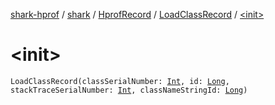 [shark-hprof](../../../index.md) / [shark](../../index.md) / [HprofRecord](../index.md) / [LoadClassRecord](index.md) / [&lt;init&gt;](./-init-.md)

# &lt;init&gt;

`LoadClassRecord(classSerialNumber: `[`Int`](https://kotlinlang.org/api/latest/jvm/stdlib/kotlin/-int/index.html)`, id: `[`Long`](https://kotlinlang.org/api/latest/jvm/stdlib/kotlin/-long/index.html)`, stackTraceSerialNumber: `[`Int`](https://kotlinlang.org/api/latest/jvm/stdlib/kotlin/-int/index.html)`, classNameStringId: `[`Long`](https://kotlinlang.org/api/latest/jvm/stdlib/kotlin/-long/index.html)`)`